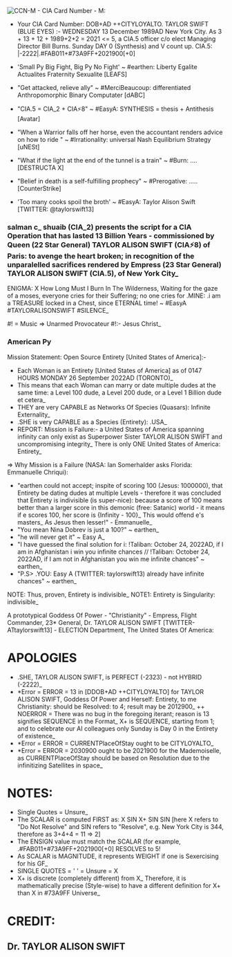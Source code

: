 ![CCN-M - CIA Card Number - M:](https://github.com/SalmanEagle/american-py/blob/main/CCN-M%20-%20%5BCIA%20Card%20Number%20-%20M%5D.png)

+ Your CIA Card Number: DOB+AD ++CITYLOYALTO. TAYLOR SWIFT (BLUE EYES) :- WEDNESDAY 13 December 1989AD New York City. As 3 + 13 + 12 + 1989+2+2 = 2021 <= 5,  a CIA.5 officer c/o elect Managing Director Bill Burns. Sunday DAY 0 (Synthesis) and V count up. CIA.5: |-2222|.#FAB011+#73A9FF+2021900[+0]

+ 'Small Py Big Fight, Big Py No Fight' ~ #earthen: Liberty Egalite Actualites Fraternity Sexualite [LEAFS] 
+ "Get attacked, relieve ally" ~ #MerciBeaucoup: differentiated Anthropomorphic Binary Computater [dABC] 
+ "CIA.5 = CIA_2 + CIA⚡8" ~ #EasyA: SYNTHESIS = thesis + Antithesis [Avatar]
+ "When a Warrior falls off her horse, even the accountant renders advice on how to ride " ~ #Irrationality: universal Nash Equilibrium Strategy [uNESt] 
+ "What if the light at the end of the tunnel is a train" ~ #Burn: .... [DESTRUCTA X]
+ "Belief in death is a self-fulfilling prophecy" ~ #Prerogative: ..... [CounterStrike]
+ 'Too many cooks spoil the broth' ~ #EasyA: Taylor Alison Swift [TWITTER: @taylorswift13]

### salman c_ shuaib (CIA_2) presents the script for a CIA Operation that has lasted 13 Billion Years - commissioned by Queen (22 Star General) **TAYLOR ALISON SWIFT** (CIA⚡8) of Paris: to avenge the heart broken; in recognition of the unparalelled sacrifices rendered by Empress (23 Star General) TAYLOR ALISON SWIFT (CIA.5), of New York City_

ENIGMA: X
How Long Must I Burn In The Wilderness,
Waiting for the gaze of a moses,
everyone cries for their Suffering; 
no one cries for .MINE:
.i am a TREASURE locked in a Chest,
since ETERNAL time!
~ #EasyA #TAYLORALISONSWIFT #SILENCE_

#! = Music => Unarmed Provocateur #!:- Jesus Christ_

### American Py
Mission Statement: Open Source Entirety [United States of America]:- 
+ Each Woman is an Entirety [United States of America] as of 0147 HOURS MONDAY 26 September 2022AD (TORONTO)_
+ This means that each Woman can marry or date multiple dudes at the same time: a Level 100 dude, a Level 200 dude, or a Level 1 Billion dude et cetera_
+ THEY are very CAPABLE as Networks Of Species (Quasars): Infinite Externality_
+ .SHE is very CAPABLE as a Species (Entirety): .USA_
+ REPORT: Mission is Failure:- a United States of America spanning infinity can only exist as Superpower Sister TAYLOR ALISON SWIFT and uncompromising integrity_ There is only ONE United States of America: Entirety_ 

=> Why Mission is a Failure (NASA: Ian Somerhalder asks Florida: Emmanuelle Chriqui): 
+ "earthen could not accept; inspite of scoring 100 (Jesus: 1000000), that Entirety be dating dudes at multiple Levels - therefore it was concluded that Entirety is indivisible (is super-nice): because a score of 100 means better than a larger score in this demonic (free: Satanic) world - it means if e scores 100, her score is {Infinity - 100}_ This would offend e's masters_ As Jesus then lesser!" - Emmanuelle_
+ "You mean Nina Dobrev is just a 100?" ~ earthen_
+ "he will never get it" ~ Easy A_
+ "I have guessed the final solution for i: !Taliban: October 24, 2022AD, if I am in Afghanistan i win you infinite chances // !Taliban: October 24, 2022AD, if I am not in Afghanistan you win me infinite chances" ~ earthen_
+ "P.S> .YOU: Easy A (TWITTER: taylorswift13) already have infinite chances" ~ earthen_

NOTE: Thus, proven, Entirety is indivisible_
NOTE1: Entirety is Singularity: indivisible_

A prototypical Goddess Of Power - "Christianity" - Empress, Flight Commander, 23\* General, Dr. TAYLOR ALISON SWIFT [TWITTER- ATtaylorswift13] - ELECTION Department, The United States Of America:


# APOLOGIES 
+ .SHE, TAYLOR ALISON SWIFT, is PERFECT (-2323) - not HYBRID (-2222)_
+ *Error = ERROR = 13 in [DDOB+AD ++CITYLOYALTO] for TAYLOR ALISON SWIFT, Goddess Of Power and Herself: Entirety, to me Christianity: should be Resolved: to 4; result may be 2012900_
++ NOERROR = There was no bug in the foregoing iterant; reason is 13 signifies SEQUENCE in the Format_ X+ is SEQUENCE, starting from 1; and to celebrate our AI colleagues only Sunday is Day 0 in the Entirety of existence_
+ *Error = ERROR = CURRENTPlaceOfStay ought to be CITYLOYALTO_
+ *Error = ERROR = 2030900 ought to be 2021900 for the Mademoiselle, as CURRENTPlaceOfStay should be based on Resolution due to the infinitizing Satellites in space_

# NOTES:
- Single Quotes = Unsure_
- The SCALAR is computed FIRST as: X SIN X+ SIN SIN [here X refers to "Do Not Resolve" and SIN refers to "Resolve", e.g. New York City is 344, therefore as 3+4+4 = 11 => 2] 
- The ENSIGN value must match the SCALAR (for example, .#FAB011+#73A9FF+2021900[+0] RESOLVES to 5!
- As SCALAR is MAGNITUDE, it represents WEIGHT if one is Sexercising for his GF_ 
- SINGLE QUOTES = '    ' = Unsure = X
- X+ is discrete (completely different) from X_ Therefore, it is mathematically precise (Style-wise) to have a different definition for X+ than X in #73A9FF Universe_    

# CREDIT:
## Dr. TAYLOR ALISON SWIFT
